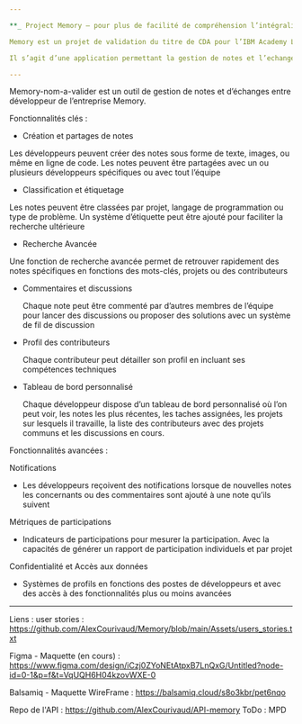 ```yaml
---

**_ Project Memory – pour plus de facilité de compréhension l’intégralité du dossier sera en français. _**

Memory est un projet de validation du titre de CDA pour l’IBM Academy Loire Atlantique promotion 2024-2026.

Il s’agit d’une application permettant la gestion de notes et l’echange entre des employés d’une entreprise fictive

---
```


Memory-nom-a-valider est un outil de gestion de notes et d’échanges entre développeur de l’entreprise Memory.

Fonctionnalités clés :

- Création et partages de notes

Les développeurs peuvent créer des notes sous forme de texte, images, ou même en ligne de code. Les notes peuvent être partagées avec un ou plusieurs développeurs spécifiques ou avec tout l’équipe

- Classification et étiquetage

Les notes peuvent être classées par projet, langage de programmation ou type de problème. Un système d’étiquette peut être ajouté pour faciliter la recherche ultérieure

- Recherche Avancée

Une fonction de recherche avancée permet de retrouver rapidement des notes spécifiques en fonctions des mots-clés, projets ou des contributeurs

- Commentaires et discussions

  Chaque note peut être commenté par d’autres membres de l’équipe pour lancer des discussions ou proposer des solutions avec un système de fil de discussion

- Profil des contributeurs

  Chaque contributeur peut détailler son profil en incluant ses compétences techniques

- Tableau de bord personnalisé

  Chaque développeur dispose d’un tableau de bord personnalisé où l’on peut voir, les notes les plus récentes, les taches assignées, les projets sur lesquels il travaille, la liste des contributeurs avec des
  projets communs et les discussions en cours.

Fonctionnalités avancées :

Notifications

- Les développeurs reçoivent des notifications lorsque de nouvelles notes les concernants ou des commentaires sont ajouté à une note qu’ils suivent

Métriques de participations

- Indicateurs de participations pour mesurer la participation. Avec la capacités de générer un rapport de participation individuels et par projet

Confidentialité et Accès aux données

- Systèmes de profils en fonctions des postes de développeurs et avec des accès à des fonctionnalités plus ou moins avancées

---

Liens :
user stories : https://github.com/AlexCourivaud/Memory/blob/main/Assets/users_stories.txt

Figma - Maquette (en cours) : https://www.figma.com/design/iCzj0ZYoNEtAtpxB7LnQxG/Untitled?node-id=0-1&p=f&t=VqUQH6H04kzovWXE-0

Balsamiq - Maquette WireFrame : https://balsamiq.cloud/s8o3kbr/pet6nqo

Repo de l'API : https://github.com/AlexCourivaud/API-memory
ToDo :
MPD
